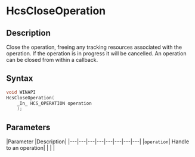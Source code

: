 # HcsCloseOperation

## Description

Close the operation, freeing any tracking resources associated with the operation. If the operation is in progress it will be cancelled.  An operation can be closed from within a callback.

## Syntax

```cpp
void WINAPI
HcsCloseOperation(
    _In_ HCS_OPERATION operation
    );

```

## Parameters

|Parameter     |Description|
|---|---|---|---|---|---|---|---|
|`operation`| Handle to an operation|
|    |    |
